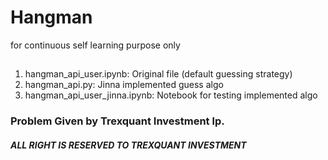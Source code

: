 # Hangman 
for continuous self learning purpose only

##

1. hangman_api_user.ipynb: Original file (default guessing strategy)
2. hangman_api.py: Jinna implemented guess algo 
3. hangman_api_user_jinna.ipynb: Notebook for testing implemented algo 


### Problem Given by Trexquant Investment lp.
##### ALL RIGHT IS RESERVED TO TREXQUANT INVESTMENT


